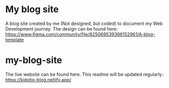 # My blog site
A blog site created by me (Not designed, but coded) to document my Web Development journey. The design can be found here: <br>
https://www.figma.com/community/file/825069539366152961/A-blog-template

# my-blog-site
The live website can be found here. This readme will be updated regularly.: <br>
https://kjdotio-blog.netlify.app/
